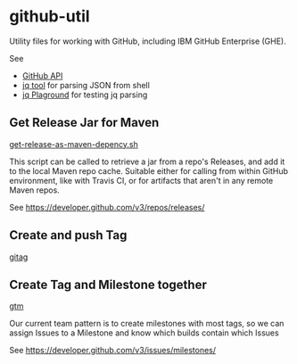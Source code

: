 # github-util
Utility files for working with GitHub, including IBM GitHub Enterprise (GHE).

See 
* [GitHub API](https://developer.github.com/v3/)
* [jq tool](https://stedolan.github.io/jq/manual/) for parsing JSON from shell
* [jq Plaground](https://jqplay.org/) for testing jq parsing

## Get Release Jar for Maven
[get-release-as-maven-depency.sh](https://github.ibm.com/breaux/github-util/blob/master/get-release-as-maven-dependency.sh)

This script can be called to retrieve a jar from a repo's Releases, and add it to the local Maven repo cache. Suitable either for calling from within GitHub environment, like with Travis CI, or for artifacts that aren't in any remote Maven repos.

See https://developer.github.com/v3/repos/releases/

## Create and push Tag

[gitag](https://github.ibm.com/breaux/github-util/blob/master/gitag)

## Create Tag and Milestone together

[gtm](https://github.ibm.com/breaux/github-util/blob/master/gtm)

Our current team pattern is to create milestones with most tags, so we can assign Issues to a Milestone and know which builds contain which Issues

See https://developer.github.com/v3/issues/milestones/
